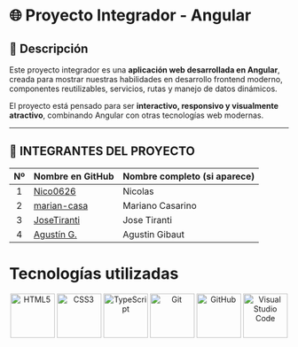 # 🌐 Proyecto Integrador - Angular

## 📌 Descripción
Este proyecto integrador es una **aplicación web desarrollada en Angular**, creada para mostrar nuestras habilidades en desarrollo frontend moderno, componentes reutilizables, servicios, rutas y manejo de datos dinámicos.  

El proyecto está pensado para ser **interactivo, responsivo y visualmente atractivo**, combinando Angular con otras tecnologías web modernas.


---

## 📂 INTEGRANTES DEL PROYECTO


| Nº | Nombre en GitHub | Nombre completo (si aparece) |
|:--:|:-----------------|:-----------------------------|
| 1  | [Nico0626](https://github.com/Nico0626) | Nicolas|
| 2  | [marian-casa](https://github.com/marian-casa) | Mariano Casarino |
| 3  | [JoseTiranti](https://github.com/JoseTiranti) | Jose Tiranti |
| 4  | [Agustín G.](https://github.com/AgustinGibaut) | Agustin Gibaut |


# Tecnologías utilizadas

<p align="center">
  <img src="https://cdn.jsdelivr.net/gh/devicons/devicon/icons/html5/html5-original.svg" alt="HTML5" width="80" height="80"/>
  <img src="https://cdn.jsdelivr.net/gh/devicons/devicon/icons/css3/css3-original.svg" alt="CSS3" width="80" height="80"/>
  <img src="https://cdn.jsdelivr.net/gh/devicons/devicon/icons/typescript/typescript-original.svg" alt="TypeScript" width="80" height="80"/>
  <img src="https://cdn.jsdelivr.net/gh/devicons/devicon/icons/git/git-original.svg" alt="Git" width="80" height="80"/>
  <img src="https://cdn.jsdelivr.net/gh/devicons/devicon/icons/github/github-original.svg" alt="GitHub" width="80" height="80"/>
  <img src="https://cdn.jsdelivr.net/gh/devicons/devicon/icons/vscode/vscode-original.svg" alt="Visual Studio Code" width="80" height="80"/>
</p>



